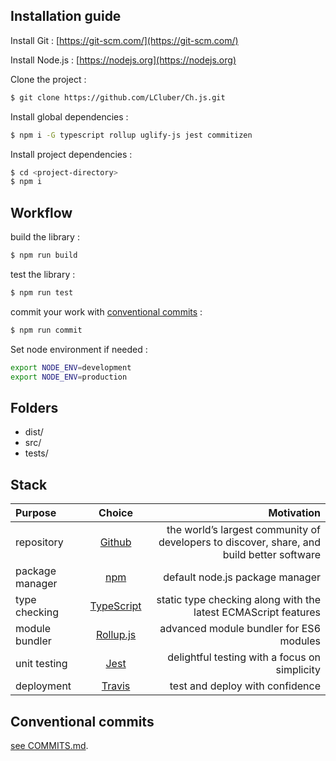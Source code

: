## Installation guide

Install Git : [https://git-scm.com/](https://git-scm.com/)

Install Node.js : [https://nodejs.org](https://nodejs.org)

Clone the project :

```bash
$ git clone https://github.com/LCluber/Ch.js.git
```

Install global dependencies :

```bash
$ npm i -G typescript rollup uglify-js jest commitizen
```

Install project dependencies :

```bash
$ cd <project-directory>
$ npm i
```

## Workflow

build the library :

```bash
$ npm run build
```

test the library :

```bash
$ npm run test
```

commit your work with [conventional commits](#conventional-commits) :

```bash
$ npm run commit
```

Set node environment if needed :

```bash
export NODE_ENV=development
export NODE_ENV=production
```

## Folders

- dist/
- src/
- tests/

## Stack

| Purpose         |                    Choice                    |                                                                                Motivation |
| :-------------- | :------------------------------------------: | ----------------------------------------------------------------------------------------: |
| repository      |        [Github](https://github.com/)         | the world’s largest community of developers to discover, share, and build better software |
| package manager |     [npm](https://www.npmjs.com/get-npm)     |                                                           default node.js package manager |
| type checking   | [TypeScript](https://www.typescriptlang.org) |                            static type checking along with the latest ECMAScript features |
| module bundler  |      [Rollup.js](https://rollupjs.org)       |                                                   advanced module bundler for ES6 modules |
| unit testing    |          [Jest](https://jestjs.io/)          |                                             delightful testing with a focus on simplicity |
| deployment      |       [Travis](https://travis-ci.com/)       |                                                           test and deploy with confidence |

## Conventional commits

[see COMMITS.md](https://github.com/LCluber/Ch.js/blob/master/COMMITS.md).
